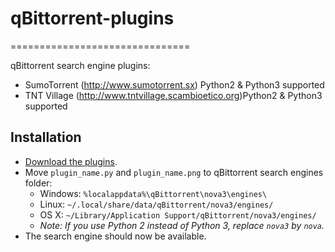 # qBittorrent-plugins
===============================

qBittorrent search engine plugins:
* SumoTorrent (http://www.sumotorrent.sx) Python2 & Python3 supported
* TNT Village (http://www.tntvillage.scambioetico.org)Python2 & Python3 supported

Installation
------------
* [Download the plugins](https://github.com/ngosang/qBittorrent-plugins/archive/master.zip).
* Move `plugin_name.py` and `plugin_name.png` to qBittorrent search engines folder:
  * Windows: `%localappdata%\qBittorrent\nova3\engines\`
  * Linux: `~/.local/share/data/qBittorrent/nova3/engines/`
  * OS X: `~/Library/Application Support/qBittorrent/nova3/engines/`
  * *Note: If you use Python 2 instead of Python 3, replace `nova3` by `nova`.*
* The search engine should now be available.
